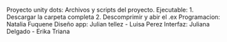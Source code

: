 Proyecto unity dots: Archivos y scripts del proyecto.
Ejecutable: 1. Descargar la carpeta completa 
            2. Descomprimir y abir el .ex
Programacion: Natalia Fuquene
Diseño app: Julian tellez - Luisa Perez
Interfaz: Juliana Delgado - Erika Triana
